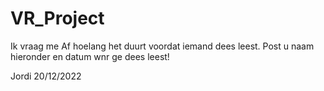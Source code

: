# VR_Project

Ik vraag me Af hoelang het duurt voordat iemand dees leest. Post u naam hieronder en datum wnr ge dees leest! 

Jordi 20/12/2022
